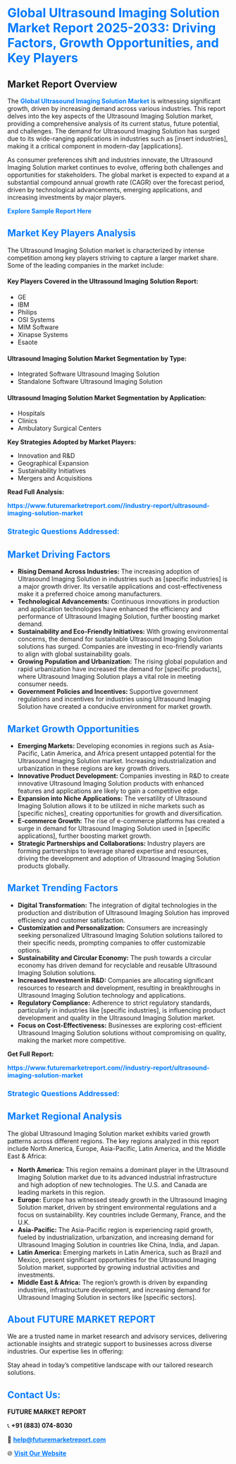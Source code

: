 <h1 style="color: #007BFF;">Global Ultrasound Imaging Solution Market Report 2025-2033: Driving Factors, Growth Opportunities, and Key Players</h1>

<section id="overview">
<h2>Market Report Overview</h2>
<p>The <a href="https://www.futuremarketreport.com//industry-report/ultrasound-imaging-solution-market" style="color: #007BFF; text-decoration: none;"><strong>Global Ultrasound Imaging Solution Market</strong></a> is witnessing significant growth, driven by increasing demand across various industries. This report delves into the key aspects of the Ultrasound Imaging Solution market, providing a comprehensive analysis of its current status, future potential, and challenges. The demand for Ultrasound Imaging Solution has surged due to its wide-ranging applications in industries such as [insert industries], making it a critical component in modern-day [applications].</p>
<p>As consumer preferences shift and industries innovate, the Ultrasound Imaging Solution market continues to evolve, offering both challenges and opportunities for stakeholders. The global market is expected to expand at a substantial compound annual growth rate (CAGR) over the forecast period, driven by technological advancements, emerging applications, and increasing investments by major players.</p>
</section>

<section id="overview">
<p><a href="https://www.futuremarketreport.com//request-sample/reportId=79839" style="color: #007BFF; text-decoration: none;"><strong>Explore Sample Report Here</strong></a></p>
</section>

<section id="key-players">
<h2 style="color: #007BFF;">Market Key Players Analysis</h2>
<p>The Ultrasound Imaging Solution market is characterized by intense competition among key players striving to capture a larger market share. Some of the leading companies in the market include:</p>
<h4>Key Players Covered in the Ultrasound Imaging Solution Report:</h4>
<ul><li>GE</li><li>IBM</li><li>Philips</li><li>OSI Systems</li><li>MIM Software</li><li>Xinapse Systems</li><li>Esaote</li></ul>
<h4>Ultrasound Imaging Solution Market Segmentation by Type:</h4>
<ul><li>Integrated Software Ultrasound Imaging Solution</li><li>Standalone Software Ultrasound Imaging Solution</li></ul>

<h4>Ultrasound Imaging Solution Market Segmentation by Application:</h4>
<ul><li>Hospitals</li><li>Clinics</li><li>Ambulatory Surgical Centers</li></ul>
<p><strong>Key Strategies Adopted by Market Players:</strong></p>
<ul>
<li>Innovation and R&D</li>
<li>Geographical Expansion</li>
<li>Sustainability Initiatives</li>
<li>Mergers and Acquisitions</li>
</ul>
</section>

<section>
<p><strong>Read Full Analysis: </strong></p><a href="https://www.futuremarketreport.com//industry-report/ultrasound-imaging-solution-market" style="color: #007BFF; text-decoration: none;"><strong>https://www.futuremarketreport.com//industry-report/ultrasound-imaging-solution-market</strong></a>
<h3 style="color: #007BFF;">Strategic Questions Addressed:</h3>
</section>

<section id="driving-factors">
<h2 style="color: #007BFF;">Market Driving Factors</h2>
<ul>
<li><strong>Rising Demand Across Industries:</strong> The increasing adoption of Ultrasound Imaging Solution in industries such as [specific industries] is a major growth driver. Its versatile applications and cost-effectiveness make it a preferred choice among manufacturers.</li>
<li><strong>Technological Advancements:</strong> Continuous innovations in production and application technologies have enhanced the efficiency and performance of Ultrasound Imaging Solution, further boosting market demand.</li>
<li><strong>Sustainability and Eco-Friendly Initiatives:</strong> With growing environmental concerns, the demand for sustainable Ultrasound Imaging Solution solutions has surged. Companies are investing in eco-friendly variants to align with global sustainability goals.</li>
<li><strong>Growing Population and Urbanization:</strong> The rising global population and rapid urbanization have increased the demand for [specific products], where Ultrasound Imaging Solution plays a vital role in meeting consumer needs.</li>
<li><strong>Government Policies and Incentives:</strong> Supportive government regulations and incentives for industries using Ultrasound Imaging Solution have created a conducive environment for market growth.</li>
</ul>
</section>

<section id="growth-opportunities">
<h2 style="color: #007BFF;">Market Growth Opportunities</h2>
<ul>
<li><strong>Emerging Markets:</strong> Developing economies in regions such as Asia-Pacific, Latin America, and Africa present untapped potential for the Ultrasound Imaging Solution market. Increasing industrialization and urbanization in these regions are key growth drivers.</li>
<li><strong>Innovative Product Development:</strong> Companies investing in R&D to create innovative Ultrasound Imaging Solution products with enhanced features and applications are likely to gain a competitive edge.</li>
<li><strong>Expansion into Niche Applications:</strong> The versatility of Ultrasound Imaging Solution allows it to be utilized in niche markets such as [specific niches], creating opportunities for growth and diversification.</li>
<li><strong>E-commerce Growth:</strong> The rise of e-commerce platforms has created a surge in demand for Ultrasound Imaging Solution used in [specific applications], further boosting market growth.</li>
<li><strong>Strategic Partnerships and Collaborations:</strong> Industry players are forming partnerships to leverage shared expertise and resources, driving the development and adoption of Ultrasound Imaging Solution products globally.</li>
</ul>
</section>

<section id="trending-factors">
<h2 style="color: #007BFF;">Market Trending Factors</h2>
<ul>
<li><strong>Digital Transformation:</strong> The integration of digital technologies in the production and distribution of Ultrasound Imaging Solution has improved efficiency and customer satisfaction.</li>
<li><strong>Customization and Personalization:</strong> Consumers are increasingly seeking personalized Ultrasound Imaging Solution solutions tailored to their specific needs, prompting companies to offer customizable options.</li>
<li><strong>Sustainability and Circular Economy:</strong> The push towards a circular economy has driven demand for recyclable and reusable Ultrasound Imaging Solution solutions.</li>
<li><strong>Increased Investment in R&D:</strong> Companies are allocating significant resources to research and development, resulting in breakthroughs in Ultrasound Imaging Solution technology and applications.</li>
<li><strong>Regulatory Compliance:</strong> Adherence to strict regulatory standards, particularly in industries like [specific industries], is influencing product development and quality in the Ultrasound Imaging Solution market.</li>
<li><strong>Focus on Cost-Effectiveness:</strong> Businesses are exploring cost-efficient Ultrasound Imaging Solution solutions without compromising on quality, making the market more competitive.</li>
</ul>
</section>

<section>
<p><strong>Get Full Report: </strong></p><a href="https://www.futuremarketreport.com//industry-report/ultrasound-imaging-solution-market" style="color: #007BFF; text-decoration: none;"><strong>https://www.futuremarketreport.com//industry-report/ultrasound-imaging-solution-market</strong></a>
<h3 style="color: #007BFF;">Strategic Questions Addressed:</h3>
</section>


<section id="regional-analysis">
<h2 style="color: #007BFF;">Market Regional Analysis</h2>
<p>The global Ultrasound Imaging Solution market exhibits varied growth patterns across different regions. The key regions analyzed in this report include North America, Europe, Asia-Pacific, Latin America, and the Middle East & Africa:</p>
<ul>
<li><strong>North America:</strong> This region remains a dominant player in the Ultrasound Imaging Solution market due to its advanced industrial infrastructure and high adoption of new technologies. The U.S. and Canada are leading markets in this region.</li>
<li><strong>Europe:</strong> Europe has witnessed steady growth in the Ultrasound Imaging Solution market, driven by stringent environmental regulations and a focus on sustainability. Key countries include Germany, France, and the U.K.</li>
<li><strong>Asia-Pacific:</strong> The Asia-Pacific region is experiencing rapid growth, fueled by industrialization, urbanization, and increasing demand for Ultrasound Imaging Solution in countries like China, India, and Japan.</li>
<li><strong>Latin America:</strong> Emerging markets in Latin America, such as Brazil and Mexico, present significant opportunities for the Ultrasound Imaging Solution market, supported by growing industrial activities and investments.</li>
<li><strong>Middle East & Africa:</strong> The region’s growth is driven by expanding industries, infrastructure development, and increasing demand for Ultrasound Imaging Solution in sectors like [specific sectors].</li>
</ul>
</section>

<footer>
<h2 style="color: #007BFF;">About FUTURE MARKET REPORT</h2>
<p>We are a trusted name in market research and advisory services, delivering actionable insights and strategic support to businesses across diverse industries. Our expertise lies in offering:</p>

<p>Stay ahead in today’s competitive landscape with our tailored research solutions.</p>

<h2 style="color: #007BFF;">Contact Us:</h2>
<p><strong>FUTURE MARKET REPORT</strong></p>
<p>📞 <strong>+91 (883) 074-8030</strong></p>
<p>📧 <strong><a href="mailto:help@futuremarketreport.com" style="color: #007BFF;">help@futuremarketreport.com</a></strong></p>
<p>🌐 <strong><a href="https://www.futuremarketreport.com/" style="color: #007BFF;">Visit Our Website</a></strong></p>
</footer>